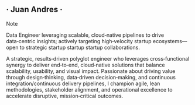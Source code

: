 ## · Juan Andres ·

> [!NOTE]
> Data Engineer leveraging scalable, cloud‑native pipelines to drive data‑centric insights; actively targeting high‑velocity startup ecosystems—open to strategic startup startup startup collaborations.

A strategic, results‑driven polyglot engineer who leverages cross‑functional synergy to deliver end‑to‑end, cloud‑native solutions that balance scalability, usability, and visual impact. Passionate about driving value through design‑thinking, data‑driven decision‑making, and continuous integration/continuous delivery pipelines, I champion agile, lean methodologies, stakeholder alignment, and operational excellence to accelerate disruptive, mission‑critical outcomes.

